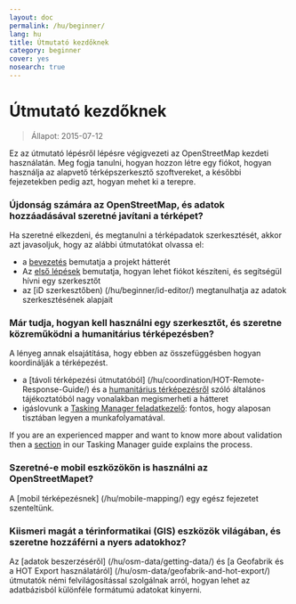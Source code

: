 ```yaml
---
layout: doc
permalink: /hu/beginner/
lang: hu
title: Útmutató kezdőknek
category: beginner
cover: yes
nosearch: true
---
```


Útmutató kezdőknek
================

> Állapot: 2015-07-12  

Ez az útmutató lépésről lépésre végigvezeti az OpenStreetMap kezdeti használatán. Meg fogja tanulni, hogyan hozzon létre egy fiókot, hogyan használja az alapvető térképszerkesztő szoftvereket, a későbbi fejezetekben pedig azt, hogyan mehet ki a terepre. 

### Újdonság számára az OpenStreetMap, és adatok hozzáadásával szeretné javítani a térképet?

Ha szeretné elkezdeni, és megtanulni a térképadatok szerkesztését, akkor azt javasoljuk, hogy az alábbi útmutatókat olvassa el:
- a [bevezetés](/hu/beginner/introduction/) bemutatja a projekt hátterét
- Az [első lépések](/hu/beginner/start-osm/) bemutatja, hogyan lehet fiókot készíteni, és segítségül hívni egy szerkesztőt
- az [iD szerkesztőben) (/hu/beginner/id-editor/) megtanulhatja az adatok szerkesztésének alapjait


### Már tudja, hogyan kell használni egy szerkesztőt, és szeretne közreműködni a humanitárius térképezésben?

A lényeg annak elsajátítása, hogy ebben az összefüggésben hogyan koordinálják a térképezést.
- a [távoli térképezési útmutatóból] (/hu/coordination/HOT-Remote-Response-Guide/) és a [humanitárius térképezésről](/hu/coordination/humanitarian/) szóló általános tájékoztatóból nagy vonalakban megismerheti a hátteret
- igáslovunk a [Tasking Manager feladatkezelő](/hu/coordination/tm-user/): fontos, hogy alaposan tisztában legyen a munkafolyamatával.

If you are an experienced mapper and want to know more about  validation then a [section](/en/coordination/tm-user/#validation) in our Tasking Manager guide explains the process.

### Szeretné-e mobil eszközökön is használni az OpenStreetMapet?

A [mobil térképezésnek] (/hu/mobile-mapping/) egy egész fejezetet szenteltünk.


### Kiismeri magát a térinformatikai (GIS) eszközök világában, és szeretne hozzáférni a nyers adatokhoz?

Az [adatok beszerzéséről] (/hu/osm-data/getting-data/) és [a Geofabrik és a HOT Export használatáról] (/hu/osm-data/geofabrik-and-hot-export/) útmutatók némi felvilágosítással szolgálnak arról, hogyan lehet az adatbázisból különféle formátumú adatokat kinyerni.